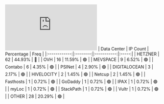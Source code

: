 ![Diagramm](https://github.com/obajay/StateSync-snapshots/blob/main/Projects/Quicksilver/1/README.md)
| Data Center | IP Count | Percentage | Freq |
|:------------:|:--------:|:-----------:|:-----:|
| HETZNER | 62 | 44.93% | 🔴 |
| OVH | 16 | 11.59% | 🟢 |
| MEVSPACE | 9 | 6.52% | 🟢 |
| Contabo | 6 | 4.35% | 🟢 |
| PSINet | 4 | 2.90% | 🟢 |
| DIGITALOCEAN | 3 | 2.17% | 🟢 |
| HIVELOCITY | 2 | 1.45% | 🟢 |
| Netcup | 2 | 1.45% | 🟢 |
| Fasthosts | 1 | 0.72% | 🟢 |
| GoDaddy | 1 | 0.72% | 🟢 |
| IPAX | 1 | 0.72% | 🟢 |
| myLoc | 1 | 0.72% | 🟢 |
| StackPath | 1 | 0.72% | 🟢 |
| Vultr | 1 | 0.72% | 🟢 |
| OTHER | 28 | 20.29% | 🟢 |
